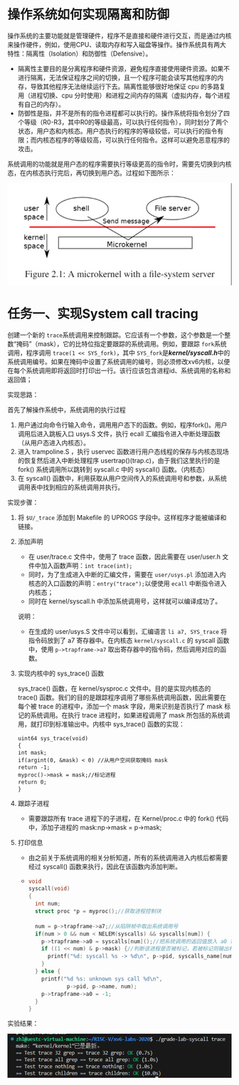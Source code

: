# 操作系统如何实现隔离和防御

操作系统的主要功能就是管理硬件，程序不是直接和硬件进行交互，而是通过内核来操作硬件，例如，使用CPU、读取内存和写入磁盘等操作。操作系统具有两大特性：隔离性（Isolation）和防御性（Defensive）。

* 隔离性主要目的是分离程序和硬件资源，避免程序直接使用硬件资源。如果不进行隔离，无法保证程序之间的切换，且一个程序可能会读写其他程序的内存，导致其他程序无法继续运行下去。隔离性能够很好地保证 cpu 的多路复用（进程切换、cpu 分时使用）和进程之间内存的隔离（虚拟内存，每个进程有自己的内存）。
* 防御性是指，并不是所有的指令进程都可以执行的。操作系统将指令划分了四个等级（R0-R3，其中R0的等级最高，可以执行任何指令），同时划分了两个状态，用户态和内核态。用户态执行的程序的等级较低，可以执行的指令有限；而内核态程序的等级较高，可以执行任何指令。这样可以避免恶意程序的攻击。

系统调用的功能就是用户态的程序需要执行等级更高的指令时，需要先切换到内核态，在内核态执行完后，再切换到用户态。过程如下图所示：

![1720511970342](images/README/1720511970342.png)

# 任务一、实现System call tracing

创建一个新的 `trace`系统调用来控制跟踪。它应该有一个参数，这个参数是一个整数“掩码”（mask），它的比特位指定要跟踪的系统调用。例如，要跟踪 `fork`系统调用，程序调用 `trace(1 << SYS_fork)`，其中 `SYS_fork`是***kernel/syscall.h***中的系统调用编号。如果在掩码中设置了系统调用的编号，则必须修改xv6内核，以便在每个系统调用即将返回时打印出一行。该行应该包含进程id、系统调用的名称和返回值；

实现思路：

首先了解操作系统中，系统调用的执行过程

1. 用户通过向命令行输入命令，调用用户态下的函数。例如，程序fork()。用户调用后进入跳板入口 usys.S 文件，执行 ecall 汇编指令进入中断处理函数（从用户态进入内核态）。
2. 进入 trampoline.S ，执行 uservec 函数进行用户态线程的保存与内核态现场的恢复然后进入中断处理程序 usertrap()(trap.c)，由于我们这里执行的是 fork() 系统调用所以跳转到 syscall.c 中的 syscall() 函数。（内核态）
3. 在 syscall() 函数中，利用获取从用户空间传入的系统调用号和参数，从系统调用表中找到相应的系统调用并执行。

实现步骤：

1. 将 `$U/_trace` 添加到 Makefile 的 UPROGS 字段中。这样程序才能被编译和链接。
2. 添加声明

   * 在 user/trace.c 文件中，使用了 trace 函数，因此需要在 user/user.h 文件中加入函数声明：`int trace(int);`
   * 同时，为了生成进入中断的汇编文件，需要在 `user/usys.pl` 添加进入内核态的入口函数的声明：`entry("trace");`以便使用 `ecall` 中断指令进入内核态；
   * 同时在 kernel/syscall.h 中添加系统调用号，这样就可以编译成功了。

   说明：

   * 在生成的 user/usys.S 文件中可以看到，汇编语言 `li a7, SYS_trace` 将指令码放到了 a7 寄存器中。在内核态 `kernel/syscall.c` 的 syscall 函数中，使用 `p->trapframe->a7` 取出寄存器中的指令码，然后调用对应的函数。
3. 实现内核中的 sys_trace() 函数

   sys\_trace() 函数，在 kernel/sysproc.c 文件中。目的是实现内核态的 trace() 函数。我们的目的是跟踪程序调用了哪些系统调用函数，因此需要在每个被 trace 的进程中，添加一个 mask 字段，用来识别是否执行了 mask 标记的系统调用。在执行 trace 进程时，如果进程调用了 mask 所包括的系统调用，就打印到标准输出中。内核中 sys_trace() 函数的实现：

   ```
   uint64 sys_trace(void)
   {
   int mask;
   if(argint(0, &mask) < 0) //从用户空间获取掩码 mask
   return -1;
   myproc()->mask = mask;//标记进程
   return 0;
   }
   ```
4. 跟踪子进程

   * 需要跟踪所有 trace 进程下的子进程，在 Kernel/proc.c 中的 fork() 代码中，添加子进程的 mask:np->mask = p->mask;
5. 打印信息

   * 由之前关于系统调用的相关分析知道，所有的系统调用进入内核后都需要经过 syscall() 函数来执行，因此在该函数内添加判断。
   * ```C
     void
     syscall(void)
     {
       int num;
       struct proc *p = myproc();//获取进程控制块

       num = p->trapframe->a7;//从陷阱帧中取出系统调用号
       if(num > 0 && num < NELEM(syscalls) && syscalls[num]) {
         p->trapframe->a0 = syscalls[num]();//把系统调用的返回值放入 a0 寄存器，用于后续判断系统调用号的执行情况
         if ((1 << num) & p->mask) {//判断该进程是否被标记，若被标记则输出相应信息
           printf("%d: syscall %s -> %d\n", p->pid, syscalls_name[num], p->trapframe->a0);
         }
       } else {
         printf("%d %s: unknown sys call %d\n",
                 p->pid, p->name, num);
         p->trapframe->a0 = -1;
       }
     }
     ```

实验结果：

![1720515958049](images/README/1720515958049.png)
